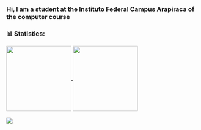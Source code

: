 ### Hi, I am a student at the Instituto Federal Campus Arapiraca of the computer course

<!--
**Jul10c3s4/Jul10c3s4** is a ✨ _special_ ✨ repository because its `README.md` (this file) appears on your GitHub profile.

Here are some ideas to get you started:

- 🔭 I’m currently working on ...
- 🌱 I’m currently learning ...
- 👯 I’m looking to collaborate on ...
- 🤔 I’m looking for help with ...
- 💬 Ask me about ...
- 📫 How to reach me: ...
- 😄 Pronouns: ...
- ⚡ Fun fact: ...
-->

<h3>📊 Statistics:</h3>
 <div>
  <a href="https://github.com/Jul10c3s4">
  <img align = "center" height="170em" src="https://github-readme-stats.vercel.app/api?username=Jul10c3s4&show_icons=true&theme=github_dark&include_all_commits=true&count_private=true"/>
  <img align = "center" height="170em" src="https://github-readme-stats.vercel.app/api/top-langs/?username=Jul10c3s4&layout=compact&langs_count=7&theme=github_dark"/></br></br>
   
   <img src="https://github-profile-trophy.vercel.app/?username=Jul10c3s4&theme=darkhub&margin-w=9&hide_border=true">
</div> 

 <div style="display: inline_block">

